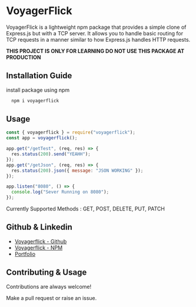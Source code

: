 
# VoyagerFlick

VoyagerFlick is a lightweight npm package that provides a simple clone of Express.js but with a TCP server. It allows you to handle basic routing for TCP requests in a manner similar to how Express.js handles HTTP requests.

**THIS PROJECT IS ONLY FOR LEARNING DO NOT USE THIS PACKAGE AT PRODUCTION**
## Installation Guide

install package using npm

```bash
  npm i voyagerflick
```


## Usage

```javascript
const { voyagerflick } = require("voyagerflick");
const app = voyagerflick();

app.get("/getTest", (req, res) => {
  res.status(200).send("YEAHH");
});
app.get("/getJson", (req, res) => {
  res.status(200).json({ message: "JSON WORKING" });
});

app.listen("8080", () => {
  console.log("Sever Running on 8080");
});
```
Currently Supported Methods : GET, POST, DELETE, PUT, PATCH 

## Github & Linkedin

 - [Voyagerflick - Github](https://github.com/pjnichal/voyagerflick)
  - [Voyagerflick - NPM](https://www.npmjs.com/package/voyagerflick)
 - [Portfolio](https://pravinnichal.in/)


## Contributing & Usage

Contributions are always welcome!

Make a pull request or raise an issue.



